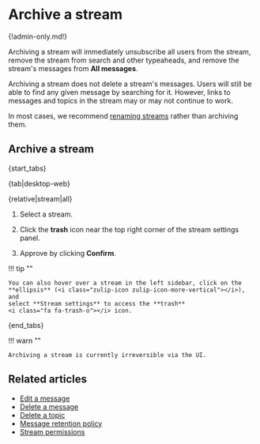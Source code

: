 # Archive a stream

{!admin-only.md!}

Archiving a stream will immediately unsubscribe all users from the stream,
remove the stream from search and other typeaheads, and remove the stream's
messages from **All messages**.

Archiving a stream does not delete a stream's messages. Users will still be
able to find any given message by searching for it. However, links to
messages and topics in the stream may or may not continue to work.

In most cases, we recommend [renaming streams](/help/rename-a-stream) rather
than archiving them.

## Archive a stream

{start_tabs}

{tab|desktop-web}

{relative|stream|all}

1. Select a stream.

1. Click the **trash** <i class="fa fa-trash-o"></i> icon near the top right
   corner of the stream settings panel.

1. Approve by clicking **Confirm**.

!!! tip ""

    You can also hover over a stream in the left sidebar, click on the
    **ellipsis** (<i class="zulip-icon zulip-icon-more-vertical"></i>), and
    select **Stream settings** to access the **trash**
    <i class="fa fa-trash-o"></i> icon.

{end_tabs}

!!! warn ""

    Archiving a stream is currently irreversible via the UI.

## Related articles

* [Edit a message](/help/edit-a-message)
* [Delete a message](/help/delete-a-message)
* [Delete a topic](/help/delete-a-topic)
* [Message retention policy](/help/message-retention-policy)
* [Stream permissions](/help/stream-permissions)
